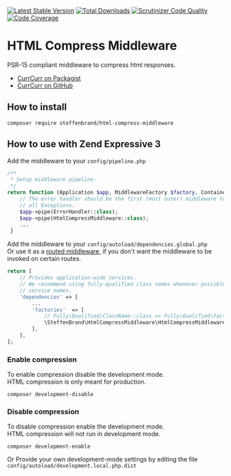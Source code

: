 [![Latest Stable Version](https://poser.pugx.org/steffenbrand/html-compress-middleware/v/stable)](https://packagist.org/packages/steffenbrand/html-compress-middleware)
[![Total Downloads](https://poser.pugx.org/steffenbrand/html-compress-middleware/downloads)](https://packagist.org/packages/steffenbrand/html-compress-middleware)
[![Scrutinizer Code Quality](https://scrutinizer-ci.com/g/steffenbrand/html-compress-middleware/badges/quality-score.png?b=master)](https://scrutinizer-ci.com/g/steffenbrand/html-compress-middleware/?branch=master)
[![Code Coverage](https://scrutinizer-ci.com/g/steffenbrand/html-compress-middleware/badges/coverage.png?b=master)](https://scrutinizer-ci.com/g/steffenbrand/html-compress-middleware/?branch=master)

# HTML Compress Middleware
PSR-15 compliant middleware to compress html responses.

* [CurrCurr on Packagist](https://packagist.org/packages/steffenbrand/html-compress-middleware)
* [CurrCurr on GitHub](https://github.com/steffenbrand/html-compress-middleware)

## How to install

```
composer require steffenbrand/html-compress-middleware
```

## How to use with Zend Expressive 3

Add the middleware to your `config/pipeline.php`

```php
/**
 * Setup middleware pipeline:
 */
return function (Application $app, MiddlewareFactory $factory, ContainerInterface $container) : void {
    // The error handler should be the first (most outer) middleware to catch
    // all Exceptions.
    $app->pipe(ErrorHandler::class);
    $app->pipe(HtmlCompressMiddleware::class);
    ...
 }
```

Add the middleware to your `config/autoload/dependencies.global.php`  
Or use it as a [routed middleware](https://zendframework.github.io/zend-expressive/v3/getting-started/features/#flow-overview), if you don't want the middleware to be invoked on certain routes.

```php
return [
    // Provides application-wide services.
    // We recommend using fully-qualified class names whenever possible as
    // service names.
    'dependencies' => [
        ...
        'factories'  => [
            // Fully\Qualified\ClassName::class => Fully\Qualified\FactoryName::class,
            \SteffenBrand\HtmlCompressMiddleware\HtmlCompressMiddleware::class => \SteffenBrand\HtmlCompressMiddleware\HtmlCompressMiddlewareFactory::class,
        ],
    ],
];
```

### Enable compression

To enable compression disable the development mode.  
HTML compression is only meant for production.

```
composer development-disable
```

### Disable compression

To disable compression enable the development mode.   
HTML compression will not run in development mode.

```
composer development-enable
```

Or Provide your own development-mode settings by editing the file `config/autoload/development.local.php.dist`